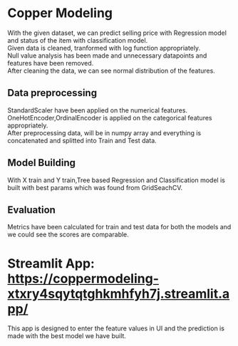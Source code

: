 # Copper Modeling
With the given dataset, we can predict selling price with Regression model and status of the item with classification model.<br/>
Given data is cleaned, tranformed with log function appropriately.<br/>
Null value analysis has been made and unnecessary datapoints and features have been removed.<br/>
After cleaning the data, we can see normal distribution of the features.<br/>
## Data preprocessing
StandardScaler have been applied on the numerical features.<br/>
OneHotEncoder,OrdinalEncoder is applied on the categorical features appropriately.<br/>
After preprocessing data, will be in numpy array and everything is concatenated and splitted into Train and Test data.<br/>
## Model Building
With X train and Y train,Tree based Regression and Classification model is built with best params which was found from GridSeachCV.<br/>
## Evaluation
Metrics have been calculated for train and test data for both the models and we could see the scores are comparable.

# Streamlit App: https://coppermodeling-xtxry4sqytqtghkmhfyh7j.streamlit.app/
This app is designed to enter the feature values in UI and the prediction is made with the best model we have built.
